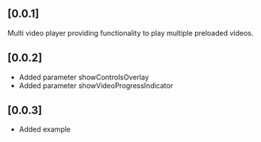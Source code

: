 ## [0.0.1]

Multi video player providing functionality to play multiple preloaded videos.

## [0.0.2]

* Added parameter showControlsOverlay
* Added parameter showVideoProgressIndicator

## [0.0.3]

* Added example
